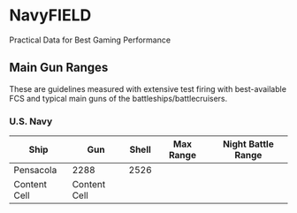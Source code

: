 # NavyFIELD
Practical Data for Best Gaming Performance

## Main Gun Ranges
These are guidelines measured with extensive test firing with best-available FCS and typical main guns of the battleships/battlecruisers. 

### U.S. Navy
| Ship  | Gun | Shell | Max Range | Night Battle Range |
| ----- | ----| ----- |-----------|--------------------|
| Pensacola | 2288  | 2526 |
| Content Cell  | Content Cell  | |

